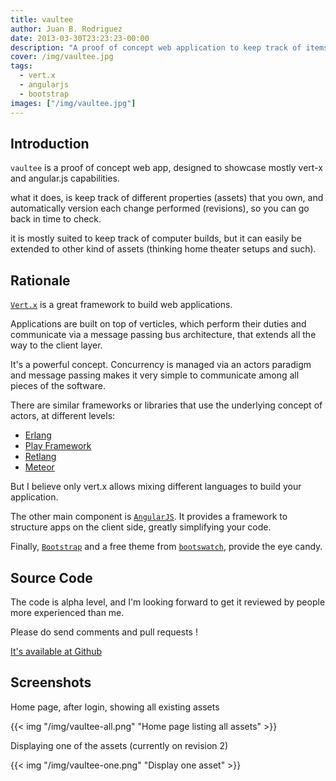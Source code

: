 ```yaml
---
title: vaultee
author: Juan B. Rodriguez
date: 2013-03-30T23:23:23-00:00
description: "A proof of concept web application to keep track of items you own, written in Vert.x"
cover: /img/vaultee.jpg
tags:
  - vert.x
  - angularjs
  - bootstrap
images: ["/img/vaultee.jpg"]
---
```


## Introduction

`vaultee` is a proof of concept web app, designed to showcase mostly vert-x and angular.js capabilities.

what it does, is keep track of different properties (assets) that you own, and automatically version each change performed (revisions), so you can go back in time to check.

it is mostly suited to keep track of computer builds, but it can easily be extended to other kind of assets (thinking home theater setups and such).

## Rationale

[`Vert.x`](https://vertx.io) is a great framework to build web applications.

Applications are built on top of verticles, which perform their duties and communicate via a message passing bus architecture, that extends all the way to the client layer.

It's a powerful concept. Concurrency is managed via an actors paradigm and message passing makes it very simple to communicate among all pieces of the software.

There are similar frameworks or libraries that use the underlying concept of actors, at different levels:

- [Erlang](https://www.erlang.org/)
- [Play Framework](https://www.playframework.com/)
- [Retlang](https://code.google.com/p/retlang/)
- [Meteor](https://www.meteor.com/)

But I believe only vert.x allows mixing different languages to build your application.

The other main component is [`AngularJS`](https://www.angularjs.org/). It provides a framework to structure apps on the client side, greatly simplifying your code.

Finally, [`Bootstrap`](https://twitter.github.com/bootstrap/) and a free theme from [`bootswatch`](https://bootswatch.com/), provide the eye candy.

## Source Code

The code is alpha level, and I'm looking forward to get it reviewed by people more experienced than me.

Please do send comments and pull requests !

[It's available at Github](https://github.com/apertoire/vaultee)

## Screenshots

Home page, after login, showing all existing assets

{{< img "/img/vaultee-all.png" "Home page listing all assets" >}}

Displaying one of the assets (currently on revision 2)

{{< img "/img/vaultee-one.png" "Display one asset" >}}
